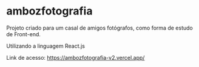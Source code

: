 # ambozfotografia

Projeto criado para um casal de amigos fotógrafos, como forma de estudo de Front-end.

Utilizando a linguagem React.js

Link de acesso: https://ambozfotografia-v2.vercel.app/
